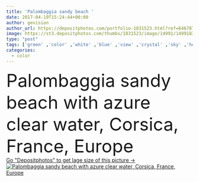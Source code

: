 ```yaml
---
title: 'Palombaggia sandy beach '
date: 2017-04-19T15:24:44+00:00
author: gevision
author_url: https://depositphotos.com/portfolio-1831523.html?ref=64678756
image: https://st3.depositphotos.com/thumbs/1831523/image/14991/149918312/api_thumb_450.jpg?forcejpeg=true
type: "post"
tags: ['green' ,'color' ,'white' ,'blue' ,'view' ,'crystal' ,'sky' ,'holiday' ,'bright' ,'travel' ,'summer' ,'nature' ,'water' ,'sunshine' ,'sunny' ,'sea' ,'turquoise' ,'tropical' ,'landscape' ,'clear' ,'picturesque' ,'italy' ,'france' ,'bay' ,'beach' ,'coast' ,'ocean' ,'scenic' ,'shore' ,'famous' ,'europe' ,'sand' ,'vacation' ,'paradise' ,'Mediterranean' ,'exotic' ,'sandy' ,'azure' ,'island' ,'Sardinia' ,'destination' ,'caribbean' ,'corsica' ,'palombaggia' ]
categories: 
  - color
---
```

<div aling="center">
            <font size="60"> Palombaggia sandy beach with azure clear water, Corsica, France, Europe</font>   
</div>
<div>
    <a href='https://st3.depositphotos.com/thumbs/1831523/image/14991/149918312/api_thumb_450.jpg?forcejpeg=true?ref=64678756' target=_blank > Go "Depositphotos" to get lage size of this picture ->
        <img href='https://st3.depositphotos.com/thumbs/1831523/image/14991/149918312/api_thumb_450.jpg?forcejpeg=true?ref=64678756' src='https://st3.depositphotos.com/1831523/14991/i/950/depositphotos_149918312-stock-photo-palombaggia-sandy-beach.jpg?forcejpeg=true' alt='Palombaggia sandy beach with azure clear water, Corsica, France, Europe' >
    </a>
</div>

